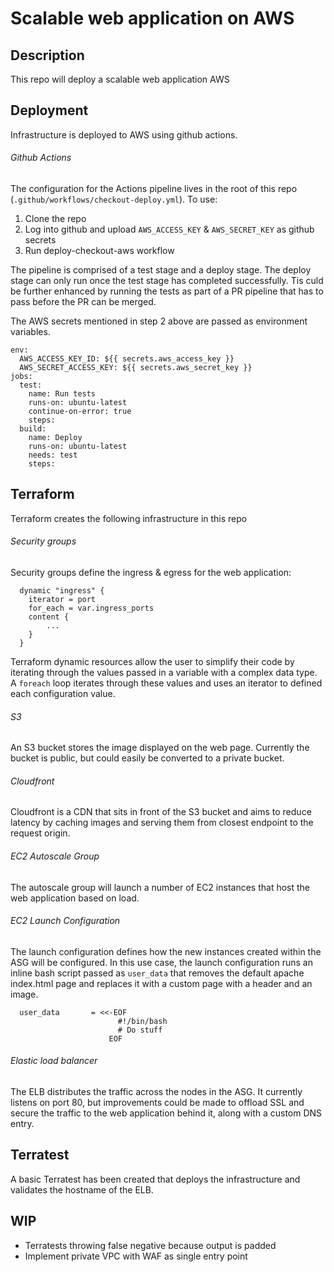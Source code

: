 # Scalable web application on AWS

## Description
This repo will deploy a scalable web application AWS


## Deployment

Infrastructure is deployed to AWS using github actions.

###### Github Actions

The configuration for the Actions pipeline lives in the root of this repo (`.github/workflows/checkout-deploy.yml`). To use:
1. Clone the repo
2. Log into github and upload `AWS_ACCESS_KEY` & `AWS_SECRET_KEY` as github secrets
3. Run deploy-checkout-aws workflow

The pipeline is comprised of a test stage and a deploy stage. The deploy stage can only run once the test stage has completed successfully. Tis culd be further enhanced by running the tests as part of a PR pipeline that has to pass before the PR can be merged.

The AWS secrets mentioned in step 2 above are passed as environment variables.

```
env:
  AWS_ACCESS_KEY_ID: ${{ secrets.aws_access_key }}
  AWS_SECRET_ACCESS_KEY: ${{ secrets.aws_secret_key }}
jobs:
  test:
    name: Run tests
    runs-on: ubuntu-latest
    continue-on-error: true
    steps:
  build:
    name: Deploy
    runs-on: ubuntu-latest
    needs: test
    steps:
```


## Terraform

Terraform creates the following infrastructure in this repo

###### Security groups
Security groups define the ingress & egress for the web application:

```
  dynamic "ingress" {
    iterator = port
    for_each = var.ingress_ports
    content {
        ...
    }
  }
```
Terraform dynamic resources allow the user to simplify their code by iterating through the values passed in a variable with a complex data type. A `foreach` loop iterates through these values and uses an iterator to defined each configuration value.

###### S3
An S3 bucket stores the image displayed on the web page. Currently the bucket is public, but could easily be converted to a private bucket.

###### Cloudfront
Cloudfront is a CDN that sits in front of the S3 bucket and aims to reduce latency by caching images and serving them from closest endpoint to the request origin.

###### EC2 Autoscale Group
The autoscale group will launch a number of EC2 instances that host the web application based on load. 

###### EC2 Launch Configuration
The launch configuration defines how the new instances created within the ASG will be configured. In this use case, the launch configuration runs an inline bash script passed as `user_data` that removes the default apache index.html page and replaces it with a custom page with a header and an image.

```
  user_data       = <<-EOF
                        #!/bin/bash
                        # Do stuff
                      EOF
```

###### Elastic load balancer
The ELB distributes the traffic across the nodes in the ASG. It currently listens on port 80, but improvements could be made to offload SSL and secure the traffic to the web application behind it, along with a custom DNS entry.

## Terratest
A basic Terratest has been created that deploys the infrastructure and validates the hostname of the ELB. 

## WIP
* Terratests throwing false negative because output is padded
* Implement private VPC with WAF as single entry point
